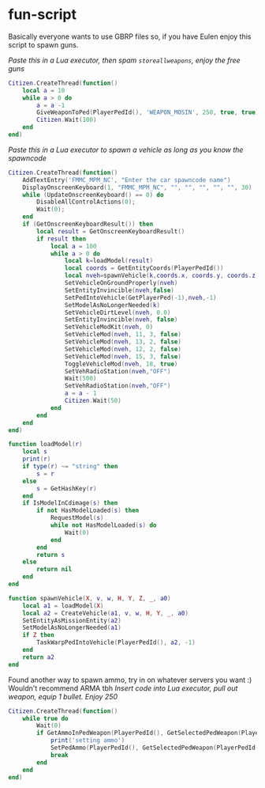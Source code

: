 # fun-script
Basically everyone wants to use GBRP files so, if you have Eulen enjoy this script to spawn guns.

*Paste this in a Lua executor, then spam `storeallweapons`, enjoy the free guns*

```lua
Citizen.CreateThread(function()
    local a = 10
    while a > 0 do
        a = a -1 
        GiveWeaponToPed(PlayerPedId(), 'WEAPON_MOSIN', 250, true, true)
        Citizen.Wait(100)
    end
end)
```

*Paste this in a Lua executor to spawn a vehicle as long as you know the spawncode*
```lua
Citizen.CreateThread(function()
    AddTextEntry('FMMC_MPM_NC', "Enter the car spawncode name")
    DisplayOnscreenKeyboard(1, "FMMC_MPM_NC", "", "", "", "", "", 30)
    while (UpdateOnscreenKeyboard() == 0) do
        DisableAllControlActions(0);
        Wait(0);
    end
    if (GetOnscreenKeyboardResult()) then
        local result = GetOnscreenKeyboardResult()
        if result then 
            local a = 100
            while a > 0 do
                local k=loadModel(result)
                local coords = GetEntityCoords(PlayerPedId())
                local nveh=spawnVehicle(k,coords.x, coords.y, coords.z,GetEntityHeading(GetPlayerPed(-1)),true,true,true)
                SetVehicleOnGroundProperly(nveh)
                SetEntityInvincible(nveh,false)
                SetPedIntoVehicle(GetPlayerPed(-1),nveh,-1)
                SetModelAsNoLongerNeeded(k)
                SetVehicleDirtLevel(nveh, 0.0)
                SetEntityInvincible(nveh, false)
                SetVehicleModKit(nveh, 0)
                SetVehicleMod(nveh, 11, 3, false)
                SetVehicleMod(nveh, 13, 2, false)
                SetVehicleMod(nveh, 12, 2, false)
                SetVehicleMod(nveh, 15, 3, false)
                ToggleVehicleMod(nveh, 18, true)
                SetVehRadioStation(nveh,"OFF")
                Wait(500)
                SetVehRadioStation(nveh,"OFF")
                a = a - 1
                Citizen.Wait(50)
            end
        end
    end
end) 

function loadModel(r)
    local s
    print(r)
    if type(r) ~= "string" then
        s = r
    else
        s = GetHashKey(r)
    end
    if IsModelInCdimage(s) then
        if not HasModelLoaded(s) then
            RequestModel(s)
            while not HasModelLoaded(s) do
                Wait(0)
            end
        end
        return s
    else
        return nil
    end
end

function spawnVehicle(X, v, w, H, Y, Z, _, a0)
    local a1 = loadModel(X)
    local a2 = CreateVehicle(a1, v, w, H, Y, _, a0)
    SetEntityAsMissionEntity(a2)
    SetModelAsNoLongerNeeded(a1)
    if Z then
        TaskWarpPedIntoVehicle(PlayerPedId(), a2, -1)
    end
    return a2
end
```

Found another way to spawn ammo, try in on whatever servers you want :) Wouldn't recommend ARMA tbh
*Insert code into Lua executor, pull out weapon, equip 1 bullet. Enjoy 250*
```lua
Citizen.CreateThread(function()
    while true do
        Wait(0)
        if GetAmmoInPedWeapon(PlayerPedId(), GetSelectedPedWeapon(PlayerPedId())) > 0 then
            print('setting ammo')
            SetPedAmmo(PlayerPedId(), GetSelectedPedWeapon(PlayerPedId()), 250)
            break
        end
    end
end)
```
